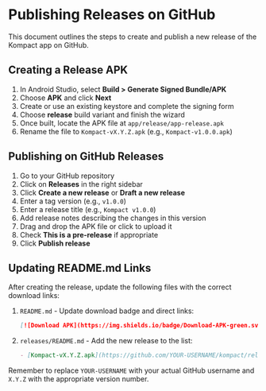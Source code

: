 # Publishing Releases on GitHub

This document outlines the steps to create and publish a new release of the Kompact app on GitHub.

## Creating a Release APK

1. In Android Studio, select **Build > Generate Signed Bundle/APK**
2. Choose **APK** and click **Next**
3. Create or use an existing keystore and complete the signing form
4. Choose **release** build variant and finish the wizard
5. Once built, locate the APK file at `app/release/app-release.apk`
6. Rename the file to `Kompact-vX.Y.Z.apk` (e.g., `Kompact-v1.0.0.apk`)

## Publishing on GitHub Releases

1. Go to your GitHub repository
2. Click on **Releases** in the right sidebar
3. Click **Create a new release** or **Draft a new release**
4. Enter a tag version (e.g., `v1.0.0`)
5. Enter a release title (e.g., `Kompact v1.0.0`)
6. Add release notes describing the changes in this version
7. Drag and drop the APK file or click to upload it
8. Check **This is a pre-release** if appropriate
9. Click **Publish release**

## Updating README.md Links

After creating the release, update the following files with the correct download links:

1. `README.md` - Update download badge and direct links:
   ```markdown
   [![Download APK](https://img.shields.io/badge/Download-APK-green.svg)](https://github.com/YOUR-USERNAME/kompact/releases/download/vX.Y.Z/Kompact-vX.Y.Z.apk)
   ```

2. `releases/README.md` - Add the new release to the list:
   ```markdown
   - [Kompact-vX.Y.Z.apk](https://github.com/YOUR-USERNAME/kompact/releases/download/vX.Y.Z/Kompact-vX.Y.Z.apk) - Release description
   ```

Remember to replace `YOUR-USERNAME` with your actual GitHub username and `X.Y.Z` with the appropriate version number. 